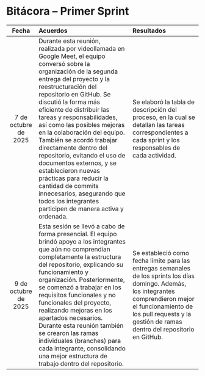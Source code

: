 # Bitácora – Primer Sprint

| Fecha | Acuerdos | Resultados | 
|:--:|:--|:--|
| 7 de octubre de 2025 | Durante esta reunión, realizada por videollamada en Google Meet, el equipo conversó sobre la organización de la segunda entrega del proyecto y la reestructuración del repositorio en GitHub. Se discutió la forma más eficiente de distribuir las tareas y responsabilidades, así como las posibles mejoras en la colaboración del equipo. También se acordó trabajar directamente dentro del repositorio, evitando el uso de documentos externos, y se establecieron nuevas prácticas para reducir la cantidad de commits innecesarios, asegurando que todos los integrantes participen de manera activa y ordenada. | Se elaboró la tabla de descripción del proceso, en la cual se detallan las tareas correspondientes a cada sprint y los responsables de cada actividad. |  |
| 9 de octubre de 2025 | Esta sesión se llevó a cabo de forma presencial. El equipo brindó apoyo a los integrantes que aún no comprendían completamente la estructura del repositorio, explicando su funcionamiento y organización. Posteriormente, se comenzó a trabajar en los requisitos funcionales y no funcionales del proyecto, realizando mejoras en los apartados necesarios. Durante esta reunión también se crearon las ramas individuales (branches) para cada integrante, consolidando una mejor estructura de trabajo dentro del repositorio. | Se estableció como fecha límite para las entregas semanales de los sprints los días domingo. Además, los integrantes comprendieron mejor el funcionamiento de los pull requests y la gestión de ramas dentro del repositorio en GitHub. |  |

